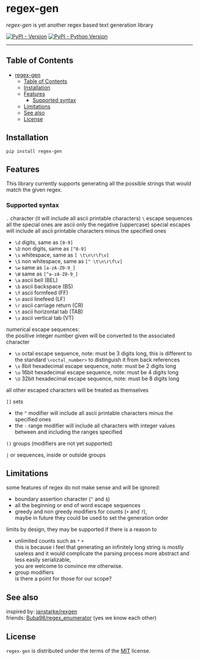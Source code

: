 # regex-gen

_regex-gen_ is yet another regex based text generation library


[![PyPI - Version](https://img.shields.io/pypi/v/regex-gen.svg)](https://pypi.org/project/regex-gen)
[![PyPI - Python Version](https://img.shields.io/pypi/pyversions/regex-gen.svg)](https://pypi.org/project/regex-gen)

-----

## Table of Contents

- [regex-gen](#regex-gen)
  - [Table of Contents](#table-of-contents)
  - [Installation](#installation)
  - [Features](#features)
    - [Supported syntax](#supported-syntax)
  - [Limitations](#limitations)
  - [See also](#see-also)
  - [License](#license)

## Installation

```console
pip install regex-gen
```

## Features

This library currently supports generating all the possible strings that would match the given regex.

### Supported syntax

`.` character (it will include all ascii printable characters)
`\` escape sequences
all the special ones are ascii only
the negative (uppercase) special escapes will include all ascii printable characters minus the specified ones

- `\d` digits, same as `[0-9]`
- `\D` non digits, same as `[^0-9]`
- `\s` whitespace, same as `[ \t\n\r\f\v]`
- `\S` non whitespace, same as `[^ \t\n\r\f\v]`
- `\w` same as `[a-zA-Z0-9_]`
- `\W` same as `[^a-zA-Z0-9_]`
- `\a` ascii bell (BEL)
- `\b` ascii backspace (BS)
- `\f` ascii formfeed (FF)
- `\n` ascii linefeed (LF)
- `\r` ascii carriage return (CR)
- `\t` ascii horizontal tab (TAB)
- `\v` ascii vertical tab (VT)

numerical escape sequences:  
the positive integer number given will be converted to the associated character

- `\o` octal escape sequence, note: must be 3 digits long, this is different to the standard `\<octal_number>` to distinguish it from back references
- `\x` 8bit hexadecimal escape sequence, note: must be 2 digits long
- `\u` 16bit hexadecimal escape sequence, note: must be 4 digits long
- `\U` 32bit hexadecimal escape sequence, note: must be 8 digits long

all other escaped characters will be treated as themselves

`[]` sets

- the `^` modifier will include all ascii printable characters minus the specified ones
- the `-` range modifier will include all characters with integer values between and including the ranges specified

`()` groups (modifiers are not yet supported)

`|` or sequences, inside or outside groups

## Limitations

some features of regex do not make sense and will be ignored:

-   boundary assertion character (`^` and `$`)
-   all the beginning or end of word escape sequences
-   greedy and non greedy modifiers for counts (`+` and `?`),  
  maybe in future they could be used to set the generation order

limits by design, they may be supported if there is a reason to

-   unlimited counts such as `*` `+`  
  this is because i feel that generating an infinitely long string is mostly useless and it would complicate the parsing process more abstract and less easily serializable,  
  you are welcome to convince me otherwise.
-   group modifiers  
  is there a point for those for our scope?


## See also

inspired by: [janstarke/rexgen](https://github.com/janstarke/rexgen)  
friends: [Buba98/regex_enumerator](https://github.com/Buba98/regex_enumerator) (yes we know each other)

## License

`regex-gen` is distributed under the terms of the [MIT](https://spdx.org/licenses/MIT.html) license.
